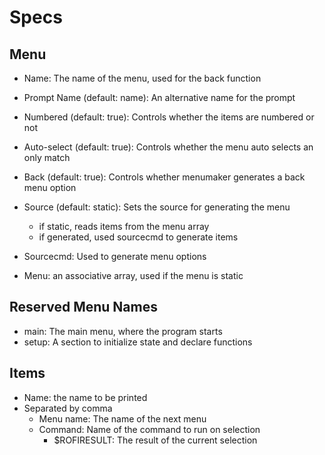 Specs
=====

Menu
----

- Name: The name of the menu, used for the back function
- Prompt Name (default: name): An alternative name for the prompt
- Numbered (default: true): Controls whether the items are numbered or not
- Auto-select (default: true): Controls whether the menu auto selects an only match
- Back (default: true): Controls whether menumaker generates a back menu option

- Source (default: static): Sets the source for generating the menu
	- if static, reads items from the menu array
	- if generated, used sourcecmd to generate items
- Sourcecmd: Used to generate menu options
- Menu: an associative array, used if the menu is static


Reserved Menu Names
-------------------

- main: The main menu, where the program starts
- setup: A section to initialize state and declare functions

Items
-----

- Name: the name to be printed
- Separated by comma
	- Menu name: The name of the next menu
	- Command: Name of the command to run on selection
		- $ROFIRESULT: The result of the current selection
